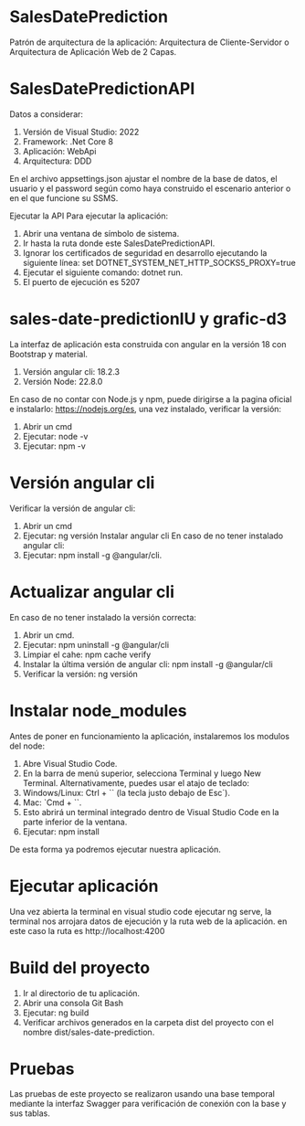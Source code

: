 # SalesDatePrediction
Patrón de arquitectura de la aplicación: Arquitectura de Cliente-Servidor o Arquitectura de Aplicación Web de 2 Capas.

# SalesDatePredictionAPI
Datos a considerar:
1.	Versión de Visual Studio: 2022
2.	Framework: .Net Core 8
3.	Aplicación: WebApi
4.	Arquitectura: DDD

En el archivo appsettings.json ajustar el nombre de la base de datos, el usuario y el password según como haya construido el escenario anterior o en el que funcione su SSMS.

Ejecutar la API
Para ejecutar la aplicación:
1.	Abrir una ventana de símbolo de sistema.
2.	Ir hasta la ruta donde este SalesDatePredictionAPI.
3.	Ignorar los certificados de seguridad en desarrollo ejecutando la siguiente línea: set DOTNET_SYSTEM_NET_HTTP_SOCKS5_PROXY=true
4.	Ejecutar el siguiente comando: dotnet run.
5.	El puerto de ejecución es 5207

# sales-date-predictionIU y grafic-d3

La interfaz de aplicación esta construida con angular en la versión 18 con Bootstrap y material.

1.	Versión angular cli: 18.2.3
2.	Versión Node: 22.8.0

En caso de no contar con Node.js y npm, puede dirigirse a la pagina oficial e instalarlo: https://nodejs.org/es, una vez instalado, verificar la versión:
1.	Abrir un cmd
2.	Ejecutar: node -v
3.	Ejecutar: npm -v

# Versión angular cli

Verificar la versión de angular cli:

1.	Abrir un cmd
2.	Ejecutar: ng versión
Instalar angular cli
En caso de no tener instalado angular cli:
1.	Ejecutar: npm install -g @angular/cli.

# Actualizar angular cli

En caso de no tener instalado la versión correcta:
1.	Abrir un cmd.
2.	Ejecutar: npm uninstall -g @angular/cli
3.	Limpiar el cahe: npm cache verify
4.	Instalar la última versión de angular cli: npm install -g @angular/cli
5.	Verificar la versión: ng versión

# Instalar node_modules
Antes de poner en funcionamiento la aplicación, instalaremos los modulos del node:

1.	Abre Visual Studio Code.
2.	En la barra de menú superior, selecciona Terminal y luego New Terminal. Alternativamente, puedes usar el atajo de teclado:
3.	Windows/Linux: Ctrl + `` (la tecla justo debajo de Esc`).
4.	Mac: `Cmd + ``.
5.	Esto abrirá un terminal integrado dentro de Visual Studio Code en la parte inferior de la ventana.
6.	Ejecutar: npm install

De esta forma ya podremos ejecutar nuestra aplicación.

# Ejecutar aplicación

Una vez abierta la terminal en visual studio code ejecutar ng serve, la terminal nos arrojara datos de ejecución y la ruta web de la aplicación.
en este caso la ruta es http://localhost:4200

# Build del proyecto

1. Ir al directorio de tu aplicación.
2. Abrir una consola Git Bash
3. Ejecutar: ng build
4. Verificar archivos generados en la carpeta dist del proyecto con el nombre dist/sales-date-prediction.

# Pruebas

Las pruebas de este proyecto se realizaron usando una base temporal mediante la interfaz Swagger para verificación de conexión con la base y sus tablas. 




